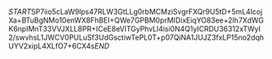 $START$SP7iio5cLaW9lps47RLW3GtLLg0rbMCMziSvgrFXQr9U5tD+5mL4lcojXa+BTuBgNMo10enWX8FhBEI+QWe7GPBM0prMIDixEiqYO83ee+2Ih7XdWGK6npIMnT33VVJXLL8PR+ICeE8eVlTGyPhvLl4isi0N4Q1yICRDU36312xTWyI2/swvhsL1JWCV0PULuSf3UdGsctiwTePL0T+p07QiNA1JUJZ3fxLP15no2dqhUYV2xipL4XLfO7+6CX4s$END$
